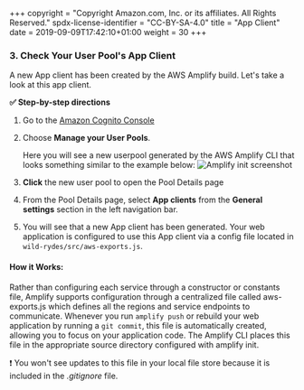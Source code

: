 +++
copyright = "Copyright Amazon.com, Inc. or its affiliates. All Rights Reserved."
spdx-license-identifier = "CC-BY-SA-4.0"
title = "App Client"
date = 2019-09-09T17:42:10+01:00
weight = 30
+++

### 3. Check Your User Pool's App Client

A new App client has been created by the AWS Amplify build. Let's take a look at this app client. 

**:white_check_mark: Step-by-step directions**

1. Go to the [Amazon Cognito Console][cognito-console]
1. Choose **Manage your User Pools**.

    Here you will see a new userpool generated by the AWS Amplify CLI that looks something similar to the example below:
    ![Amplify init screenshot](/images/cognito-userpool-screenshot.png)
    
1. **Click** the new user pool to open the Pool Details page
1. From the Pool Details page, select **App clients** from the **General settings** section in the left navigation bar.

1. You will see that a new App client has been generated.  Your web application is configured to use this App client via a config file located in `wild-rydes/src/aws-exports.js`.


#### How it Works: 
Rather than configuring each service through a constructor or constants file, Amplify supports configuration through a centralized file called aws-exports.js which defines all the regions and service endpoints to communicate. Whenever you run `amplify push` or rebuild your web application by running a `git commit`, this file is automatically created, allowing you to focus on your application code. The Amplify CLI places this file in the appropriate source directory configured with amplify init.

:heavy_exclamation_mark:  You won't see updates to this file in your local file store because it is included in the _.gitignore_ file.

[cognito-console]: https://console.aws.amazon.com/cognito/users?home
